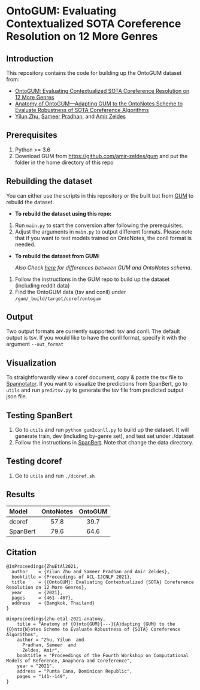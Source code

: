 # OntoGUM: Evaluating Contextualized SOTA Coreference Resolution on 12 More Genres

## Introduction
This repository contains the code for building up the OntoGUM dataset from:

- [OntoGUM: Evaluating Contextualized SOTA Coreference Resolution on 12 More Genres](https://arxiv.org/pdf/2106.00933.pdf)
- [Anatomy of OntoGUM—Adapting GUM to the OntoNotes Scheme to Evaluate Robustness of SOTA Coreference Algorithms](https://aclanthology.org/2021.crac-1.15.pdf)
- [Yilun Zhu](http://yilunzhu.com/), [Sameer Pradhan](https://cemantix.org/), and [Amir Zeldes](https://corpling.uis.georgetown.edu/amir/)


## Prerequisites
1. Python >= 3.6
2. Download GUM from <https://github.com/amir-zeldes/gum> and put the folder in the home directory of this repo

## Rebuilding the dataset
You can either use the scripts in this repository or the built bot from [GUM](https://github.com/amir-zeldes/gum) to rebuild the dataset.

* **To rebuild the dataset using this repo:**
1. Run `main.py` to start the conversion after following the prerequisites.
2. Adjust the arguments in `main.py` to output different formats. Please note that if you want to test models trained on OntoNotes, the conll format is needed.
* **To rebuild the dataset from GUM:**

   *Also Check [here](https://github.com/amir-zeldes/gum/tree/master/coref/ontogum) for differences between GUM and OntoNotes schema.*
1. Follow the instructions in the GUM repo to build up the dataset (including reddit data)
2. Find the OntoGUM data (tsv and conll) under `/gum/_build/target/coref/ontogum`

## Output
Two output formats are currently supported: tsv and conll. The default output is tsv. If you would like to have the conll format, specify it with the argument `--out_format`

## Visualization
To straightforwardly view a coref document, copy & paste the tsv file to [Spannotator](https://corpling.uis.georgetown.edu/gitdox/spannotator.html). If you want to visualize the predictions from SpanBert, go to `utils` and run `pred2tsv.py` to generate the tsv file from predicted output json file.

## Testing SpanBert
1. Go to `utils` and run `python gum2conll.py` to build up the dataset. It will generate train, dev (including by-genre set), and test set under ./dataset
2. Follow the instructions in [SpanBert](https://github.com/mandarjoshi90/coref). Note that change the data directory.

## Testing dcoref
1. Go to `utils` and run `./dcoref.sh`

## Results
Model      | OntoNotes  | OntoGUM
:----------| :--------: | :--------:
dcoref     | 57.8       | 39.7
SpanBert   | 79.6       | 64.6


## Citation
```
@InProceedings{ZhuEtAl2021,
  author    = {Yilun Zhu and Sameer Pradhan and Amir Zeldes},
  booktitle = {Proceedings of ACL-IJCNLP 2021},
  title     = {{OntoGUM}: Evaluating Contextualized {SOTA} Coreference Resolution on 12 More Genres},
  year      = {2021},
  pages     = {461--467},
  address   = {Bangkok, Thailand}
}

@inproceedings{zhu-etal-2021-anatomy,
    title = "Anatomy of {O}nto{GUM}{---}{A}dapting {GUM} to the {O}nto{N}otes Scheme to Evaluate Robustness of {SOTA} Coreference Algorithms",
    author = "Zhu, Yilun  and
      Pradhan, Sameer  and
      Zeldes, Amir",
    booktitle = "Proceedings of the Fourth Workshop on Computational Models of Reference, Anaphora and Coreference",
    year = "2021",
    address = "Punta Cana, Dominican Republic",
    pages = "141--149",
}
```
